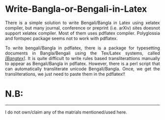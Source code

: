 # Write-Bangla-or-Bengali-in-Latex
<p style="text-align: justify;">There is a simple solution to write Bengali/Bangla in Latex using xelatex compiler, 
but many journal, conference or preprint (i.e. arXiv) sites doesnot support xelatex compiler. 
Most of them uses pdflatex compiler. Polyglossia and fontspec package seems not to work with pdflatex.</p>

<p style="text-align: justify;"> To write bengali/Bangla in pdflatex, there is a package for typesetting documents in Bangla/Bengali using the Tex/Latex systems,
called <em><a href="https://www.saha.ac.in/theory/palashbaran.pal/bangtex/bangtex.html">[Bangtex]</a></em>. It is quite difficult 
to write rules based transliterattions manually to appear as Bengali/Bangla in pdflatex. However, there is a perl script that can
automatically transliterate unicode Bengali/Bangla. Once, we get the transliterations, we just need to paste them in the pdflatex!!</p> 






# N.B:
--------
I do not own/claim any of the matrials mentioned/used here.

 
